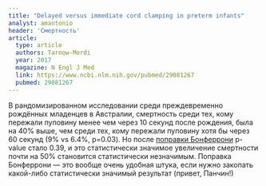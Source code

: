 ```yaml
---
title: "Delayed versus immediate cord clamping in preterm infants"
analyst: amantonio
header: 'Смертность'
article:
  type: article
  authors: Tarnow-Mordi
  year: 2017
  magazine: N Engl J Med
  link: https://www.ncbi.nlm.nih.gov/pubmed/29081267
  pubmed: 29081267
---
```


В рандомизированном исследовании среди преждевременно рождённых младенцев в Австралии, смертность среди тех, кому пережали пуповину менее чем через 10 секунд после рождения, была на 40% выше, чем среди тех, кому пережали пуповину хотя бы через 60 секунд (9% vs 6.4%, p=0.03). Но после [поправки Бонферрони](https://en.wikipedia.org/wiki/Multiple_comparisons_problem) p-value стало 0.39, и это статистически значимое увеличение смертности почти на 50% становится статистически незначимым. Поправка Бонферрони — это вообще очень удобная штука, если нужно закопать какой-либо статистически значимый результат (привет, Панчин!)
